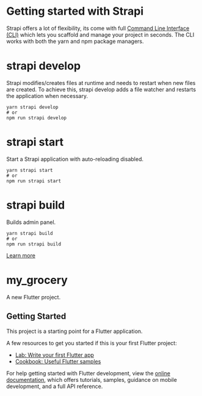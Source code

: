 # Getting started with Strapi

Strapi offers a lot of flexibility, its come with full [Command Line Interface (CLI)](https://docs.strapi.io/dev-docs/cli) which lets you scaffold and manage your project in seconds. The CLI works with both the yarn and npm package managers.

# strapi develop

Strapi modifies/creates files at runtime and needs to restart when new files are created. To achieve this, strapi develop adds a file watcher and restarts the application when necessary.

```
yarn strapi develop 
# or
npm run strapi develop
```

# strapi start

Start a Strapi application with auto-reloading disabled.

```
yarn strapi start
# or
npm run strapi start
```

# strapi build

Builds admin panel.

```
yarn strapi build
# or
npm run strapi build
```
[Learn more](https://docs.strapi.io/dev-docs/cli)

# my_grocery

A new Flutter project.

## Getting Started

This project is a starting point for a Flutter application.

A few resources to get you started if this is your first Flutter project:

- [Lab: Write your first Flutter app](https://docs.flutter.dev/get-started/codelab)
- [Cookbook: Useful Flutter samples](https://docs.flutter.dev/cookbook)

For help getting started with Flutter development, view the
[online documentation](https://docs.flutter.dev/), which offers tutorials,
samples, guidance on mobile development, and a full API reference.
